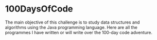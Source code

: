 # 100DaysOfCode
The main objective of this challenge is to study data structures and algorithms using the Java programming language. 
Here are all the programmes I have written or will write over the 100-day code adventure.
